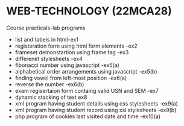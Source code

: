 # WEB-TECHNOLOGY (22MCA28)
Course practicals-lab programs
* list and tabels in html-ex1
* registeration form using html form elements -ex2
* frameset demonstartion using frame tag -ex3
* differenet stylesheets -ex4
* fibonacci number using javascript -ex5(a)
* alphabetical order arrangements using javascript -ex5(b)
* finding vowel from left-most position -ex6(a)
* reverse the number -ex6(b)
* exam regisertaion form containg valid USN and SEM -ex7
* dynamic stacking of text ex8
* xml program having student details using css stylesheets -ex9(a)
* xml program having student record using xsl stylesheets -ex9(b)
* php program of cookies last visited date and time -ex10(a)



